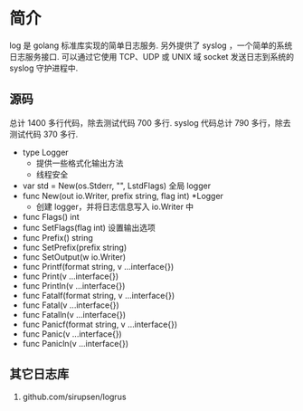 # 简介
log 是 golang 标准库实现的简单日志服务. 另外提供了 syslog ，一个简单的系统日志服务接口. 可以通过它使用 TCP、UDP 或 UNIX 域 socket 发送日志到系统的 syslog 守护进程中.

## 源码
总计 1400 多行代码，除去测试代码 700 多行. syslog 代码总计 790 多行，除去测试代码 370 多行.
+ type Logger  
    - 提供一些格式化输出方法
    - 线程安全
+ var std = New(os.Stderr, "", LstdFlags) 全局 logger
+ func New(out io.Writer, prefix string, flag int) *Logger
    - 创建 logger，并将日志信息写入 io.Writer 中
+ func Flags() int
+ func SetFlags(flag int) 设置输出选项
+ func Prefix() string
+ func SetPrefix(prefix string)
+ func SetOutput(w io.Writer)
+ func Printf(format string, v ...interface{})
+ func Print(v ...interface{})
+ func Println(v ...interface{})
+ func Fatalf(format string, v ...interface{})
+ func Fatal(v ...interface{})
+ func Fatalln(v ...interface{})
+ func Panicf(format string, v ...interface{})
+ func Panic(v ...interface{})
+ func Panicln(v ...interface{})

## 其它日志库
1. github.com/sirupsen/logrus